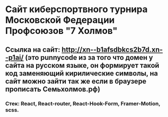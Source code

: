 # Сайт киберспортвного турнира Московской Федерации Профсоюзов "7 Холмов"

## Ссылка на сайт: http://xn--b1afsdbkcs2b7d.xn--p1ai/ (это punnycode из за того что домен у сайта на русском языке, он формирует такой код заменяющий кирилические символы, на сайт можно зайти так же если в браузере прописать Семьхолмов.рф)

### Стек: React, React-router, React-Hook-Form, Framer-Motion, scss. 

